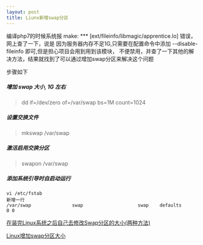 ```yaml
---
layout: post
title: Liunx新增swap分区
---
```


编译php7的时候系统报 make: *** [ext/fileinfo/libmagic/apprentice.lo] 错误，网上查了一下，说是 
因为服务器内存不足1G,只需要在配置命令中添加 --disable-fileinfo 即可,但是担心项目会用到用到该模块，
不便禁用，并查了一下其他的解决方法，结果就找到了可以通过增加swap分区来解决这个问题

步骤如下 

##### 增加 swap 大小, 1G 左右
> dd if=/dev/zero of=/var/swap bs=1M count=1024

##### 设置交换文件
> mkswap /var/swap 

##### 激活启用交换分区
> swapon /var/swap 

##### 添加系统引导时自启动运行
    
    vi /etc/fstab
    新增一行
    /var/swap               swap                    swap    defaults        0 0 

[在装完Linux系统之后自己去修改Swap分区的大小(两种方法) ](http://blog.itpub.net/29440247/viewspace-1445502/)

[Linux增加swap分区大小](http://blog.csdn.net/zhouzme/article/details/19578025)